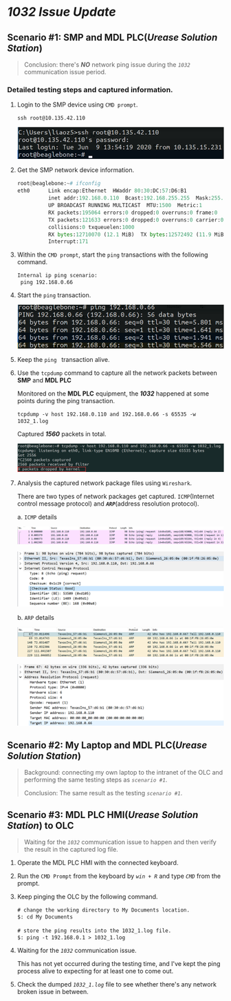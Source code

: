 # *1032 Issue Update*

## Scenario #1: SMP and MDL PLC(*Urease Solution Station*) ##

> Conclusion: there's ***NO*** network ping issue during the *`1032`* communication issue period.

### Detailed testing steps and captured information.

1. Login to the SMP device using `CMD prompt`.

   ```shell	
   ssh root@10.135.42.110
   ```

   ![image-20200609163628130](Medias/image-20200609163628130.png)

2. Get the SMP network device information.

   ```python
   root@beaglebone:~# ifconfig
   eth0      Link encap:Ethernet  HWaddr 80:30:DC:57:D6:B1
             inet addr:192.168.0.110  Bcast:192.168.255.255  Mask:255.255.255.0
             UP BROADCAST RUNNING MULTICAST  MTU:1500  Metric:1
             RX packets:195064 errors:0 dropped:0 overruns:0 frame:0
             TX packets:121633 errors:0 dropped:0 overruns:0 carrier:0
             collisions:0 txqueuelen:1000
             RX bytes:12710070 (12.1 MiB)  TX bytes:12572492 (11.9 MiB)
             Interrupt:171
   ```

3. Within the `CMD prompt`, start the `ping` transactions with the following command.

   ```shell
   Internal ip ping scenario:
   	ping 192.168.0.66
   ```
   
4. Start the `ping` transaction.

   ![image-20200609160752876](Medias/image-20200609160752876.png)

5. Keep the `ping ` transaction alive.

6. Use the `tcpdump` command to capture all the network packets between **SMP** and **MDL PLC**

   Monitored on the **MDL PLC** equipment, the ***1032*** happened at some points during the ping transaction.

   ```shell
   tcpdump -v host 192.168.0.110 and 192.168.0.66 -s 65535 -w 1032_1.log
   ```

   Captured ***1560*** packets in total.

   ![img](Medias/SNAGHTML1a3d0d6.PNG)

7. Analysis the captured network package files using `Wireshark`.

   There are two types of network packages get captured. `ICMP`(Internet control message protocol) and ***`ARP`***(address resolution protocol).

   a. `ICMP` details

   ![image-20200609161622762](Medias/image-20200609161622762.png)
   
   ![image-20200609162017383](Medias/image-20200609162017383.png)
   
   b. `ARP` details
   
   ![image-20200609162122607](Medias/image-20200609162122607.png)
   
   ![image-20200609162149101](Medias/image-20200609162149101.png)

## Scenario #2: My Laptop and MDL PLC(*Urease Solution Station*)

> Background: connecting my own laptop to the intranet of the OLC and performing the same testing steps as *`scenario #1`*.
>
> Conclusion: The same result as the testing *`scenario #1`*.

## Scenario #3: MDL PLC HMI(*Urease Solution Station*) to OLC

> Waiting for the *`1032`* communication issue to happen and then verify the result in the captured log file.

1. Operate the MDL PLC HMI with the connected keyboard.

2. Run the `CMD Prompt` from the keyboard by *`win + R`* and  type *`CMD`* from the prompt.

3. Keep pinging the OLC by the following command.

   ```shell
   # change the working directory to My Documents location.
   $: cd My Documents
   
   # store the ping results into the 1032_1.log file.
   $: ping -t 192.168.0.1 > 1032_1.log
   ```

4. Waiting for the *`1032`* communication issue.

   This has not yet occurred during the testing time, and I've kept the ping process alive to expecting for at least one to come out.

5. Check the dumped *`1032_1.log`* file to see whether there's any network broken issue in between.